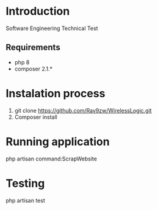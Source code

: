 # Introduction
Software Engineering Technical Test


## Requirements
- php 8
- composer 2.1.*


# Instalation process
1. git clone https://github.com/Rav9zw/WirelessLogic.git 
2. Composer install


# Running application
php artisan command:ScrapWebsite

# Testing
php artisan test


